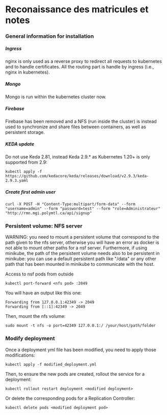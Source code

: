 # Reconaissance des matricules et notes

### General information for installation

##### Ingress
nginx is only used as a reverse proxy to redirect all requests to kubernetes and to handle certificates.
All the routing part is handle by ingress (i.e., nginx in kubernetes).

##### Mongo
Mongo is run within the kubernetes cluster now.

##### Firebase
Firebase has been removed and a NFS (run inside the cluster) is instead used to synchronize and share files between containers, as well as persistent storage.

##### KEDA update
Do not use Keda 2.81, instead Keda 2.9.* as Kubernetes 1.20+ is only supported from 2.9:
```
kubectl apply -f https://github.com/kedacore/keda/releases/download/v2.9.3/keda-2.9.3.yaml
```

##### Create first admin user
```
curl -X POST -H "Content-Type:multipart/form-data" --form "username=admin" --form "password=test" --form "role=Administrateur" "http://rmn.mgi.polymtl.ca/api/signup"
```

### Persistent volume: NFS server
WARNING: you need to mount a persistent volume that correspond to the path given to the nfs server, otherwise you will have an error as docker is not able to mount other paths for a nsf server. Furthermore, if using minikube, the path of the persistent volume needs also to be persistent in minikube: you can use a default persistent path like "/data" or any other path that has been mounted in minikube to communicate with the host.

Access to nsf pods from outside
```
kubectl port-forward <nfs pod> :2049
```

You will have an output like this one:
```
Forwarding from 127.0.0.1:42349 -> 2049
Forwarding from [::1]:42349 -> 2049
```

Then, mount the nfs volume:
```
sudo mount -t nfs -o port=42349 127.0.0.1:/ /your/host/path/folder
```

### Modify deployment
Once a deployment yml file has been modified, you need to apply those modifications:
```
kubectl apply -f modified_deployment.yml
```
Then, to ensure the new pods are created, rollout the service for a deployment:
```
kubectl rollout restart deployment <modified deployment>
```
Or delete the corresponding pods for a Replication Controller:
```
kubectl delete pods <modified deployment pod>
```
